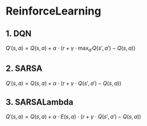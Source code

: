 # ReinforceLearning
## 1. DQN
$Q'(s, a) = Q(s, a) + \alpha \cdot \left(r + \gamma \cdot \max_{a'}Q\left(s', a'\right) - Q\left(s, a\right)\right)$

## 2. SARSA
$Q'(s, a) = Q(s, a) + \alpha \cdot \left(r + \gamma \cdot Q\left(s', a'\right) - Q\left(s, a\right)\right)$

## 3. SARSALambda
$Q'(s, a) = Q(s, a) + \alpha \cdot E(s, a) \cdot \left(r + \gamma \cdot Q\left(s', a'\right) - Q\left(s, a\right)\right)$
